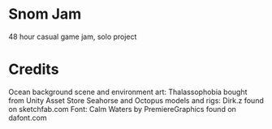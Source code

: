 # Snom Jam
48 hour casual game jam, solo project

# Credits
Ocean background scene and environment art: Thalassophobia bought from Unity Asset Store
Seahorse and Octopus models and rigs: Dirk.z found on sketchfab.com
Font: Calm Waters by PremiereGraphics found on dafont.com